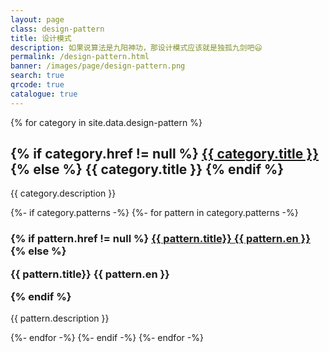 ```yaml
---
layout: page
class: design-pattern
title: 设计模式
description: 如果说算法是九阳神功，那设计模式应该就是独孤九剑吧😃
permalink: /design-pattern.html
banner: /images/page/design-pattern.png
search: true
qrcode: true
catalogue: true
---
```


{% for category in site.data.design-pattern %}
<h2 class="category__title" id="{{ category.title }}">
    {% if category.href != null %}
        <a href="{{ category.href }}">
            {{ category.title }}
        </a>
    {% else %}
        {{ category.title }}
    {% endif %}
</h2>

<p>
    {{ category.description }}
</p>

{%- if category.patterns -%}
{%- for pattern in category.patterns -%}

<h3 class="categories__item" id="{{ pattern.title }}">
    {% if pattern.href != null %}
        <a class="categories__item__title" href="{{ pattern.href }}">
            <span class="categories__item__title__content">
                {{ pattern.title}}
            </span>
            <span class="categories__item__meta">
                {{ pattern.en }}
            </span>
        </a>
    {% else %}
        <p class="categories__item__title">
            <span class="categories__item__title__content">
                {{ pattern.title}}
            </span>
            <span class="categories__item__meta">
                {{ pattern.en }}
            </span>
        </p>
    {% endif %}


</h3>

<p>
    {{ pattern.description }}
</p>

{%- endfor -%}
{%- endif -%}
{%- endfor -%}